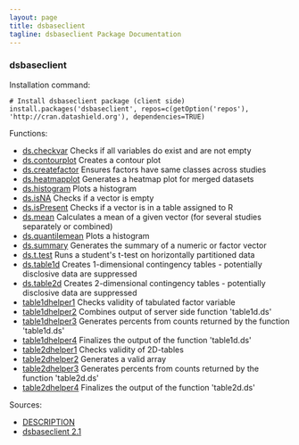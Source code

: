 ```yaml
---
layout: page
title: dsbaseclient
tagline: dsbaseclient Package Documentation
---
```



### dsbaseclient

Installation command:

	# Install dsbaseclient package (client side)
	install.packages('dsbaseclient', repos=c(getOption('repos'), 'http://cran.datashield.org'), dependencies=TRUE)

Functions:


* [ds.checkvar](ds.checkvar.html) Checks if all variables do exist and are not empty
* [ds.contourplot](ds.contourplot.html) Creates a contour plot
* [ds.createfactor](ds.createfactor.html) Ensures factors have same classes across studies
* [ds.heatmapplot](ds.heatmapplot.html) Generates a heatmap plot for merged datasets
* [ds.histogram](ds.histogram.html) Plots a histogram
* [ds.isNA](ds.isNA.html) Checks if a vector is empty
* [ds.isPresent](ds.isPresent.html) Checks if a vector is in a table assigned to R
* [ds.mean](ds.mean.html) Calculates a mean of a given vector (for several studies separately or combined)
* [ds.quantilemean](ds.quantilemean.html) Plots a histogram
* [ds.summary](ds.summary.html) Generates the summary of a numeric or factor vector
* [ds.t.test](ds.t.test.html) Runs a student's t-test on horizontally partitioned data
* [ds.table1d](ds.table1d.html) Creates 1-dimensional contingency tables - potentially disclosive data are suppressed
* [ds.table2d](ds.table2d.html) Creates 2-dimensional contingency tables - potentially disclosive data are suppressed
* [table1dhelper1](table1dhelper1.html) Checks validity of tabulated factor variable
* [table1dhelper2](table1dhelper2.html) Combines output of server side function 'table1d.ds'
* [table1dhelper3](table1dhelper3.html) Generates percents from counts returned by the function 'table1d.ds'
* [table1dhelper4](table1dhelper4.html) Finalizes the output of the function 'table1d.ds'
* [table2dhelper1](table2dhelper1.html) Checks validity of 2D-tables
* [table2dhelper2](table2dhelper2.html) Generates a valid array
* [table2dhelper3](table2dhelper3.html) Generates percents from counts returned by the function 'table2d.ds'
* [table2dhelper4](table2dhelper4.html) Finalizes the output of the function 'table2d.ds'

Sources:

* [DESCRIPTION](https://raw.github.com/datashield/dsbaseclient/2.1/DESCRIPTION)
* [dsbaseclient 2.1](https://github.com/datashield/dsbaseclient/tree/2.1)
